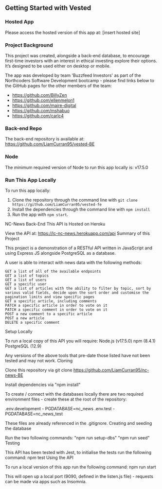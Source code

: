 ## Getting Started with Vested

### Hosted App

Please access the hosted version of this app at: [insert hosted site]

### Project Background

This project was created, alongside a back-end database, to encourage first-time investors with an interest in ethical investing explore their options. It’s designed to be used either on desktop or mobile.

The app was developed by team 'Buzzfeed Investors' as part of the Northcoders Software Development bootcamp - please find links below to the GitHub pages for the other members of the team:

* https://github.com/BillyZen
* https://github.com/ellenmelon1
* https://github.com/maire-digital
* https://github.com/mshabuo
* https://github.com/carlc4

### Back-end Repo

The back-end repository is available at: https://github.com/LiamCurran95/vested-BE

### Node

The minimum required version of Node to run this app locally is: v17.5.0

### Run This App Locally

To run this app locally:

1. Clone the repository through the command line with `git clone https://github.com/LiamCurran95/vested-fe`
2. Install the dependencies through the command line with `npm install`
3. Run the app with `npm start`.



NC-News Back-End
This API is Hosted on Heroku

View the API at: https://lc-nc-news.herokuapp.com/api
Summary of this Project

This project is a demonstration of a RESTful API written in JavaScript and using Express JS alongside PostgreSQL as a database.

A user is able to interact with news data with the following methods:

    GET a list of all of the available endpoints
    GET a list of topics
    GET a list of users
    GET a specific user
    GET a list of articles with the ability to filter by topic, sort by various valid fields, decide upon the sort order and customise the pagination limits and view specific pages
    GET a specific article, including comments
    PATCH a specific article in order to vote on it
    PATCH a specific comment in order to vote on it
    POST a new comment to a specific article
    POST a new article
    DELETE a specific comment

Setup Locally

To run a local copy of this API you will require: Node.js (v17.5.0) npm (8.4.1) PostgreSQL (12.9)

Any versions of the above tools that pre-date those listed have not been tested and may not work.
Cloning

Clone this repository via git clone https://github.com/LiamCurran95/nc-news-BE

Install dependencies via "npm install"

To create / connect with the databases locally there are two required environment files - create these at the root of the repository:

.env.development - PGDATABASE=nc_news .env.test - PGDATABASE=nc_news_test

These files are already referenced in the .gitignore.
Creating and seeding the database

Run the two following commands: "npm run setup-dbs" "npm run seed"
Testing

This API has been tested with Jest, to initialise the tests run the following command: npm test
Using the API

To run a local version of this app run the following command: npm run start

This will open up a local port (9090, defined in the listen.js file) - requests can be made via apps such as Insomnia.
